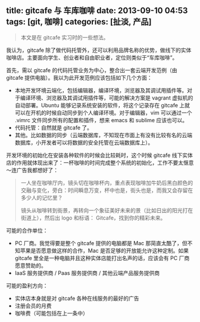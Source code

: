 title: gitcafe 与 车库咖啡
date: 2013-09-10 04:53 
tags: [git, 咖啡]
categories: [扯淡, 产品]
---

> 本文是在 gitcafe 实习时的一些想法。

我认为，gitcafe 除了做代码托管外，还可以利用品牌名称的优势，做线下的实体咖啡店。主要面向学生、创业者和自由职业者，定位则类似于“车库咖啡”。

首先，需以 gitcafe 的代码托管业务为中心，整合出一套云端开发范例（由 gitcafe 提供电脑）。我以为此开发范例应该包括如下几个方面：

* 本地开发环境云端化，包括编辑器，编译环境，浏览器及其调试用插件等。对于编译环境、浏览器及其调试用插件等，可能的解决方案是 vagrant 虚拟机的自动部署。Ubuntu 能够记录系统安装的软件，将这个记录存在 gitcafe 上就可以在开机的时候自动同步到个人编译环境。对于编辑器，vim 可以通过一个 .vimrc 文件同步所有的配置和插件，想来 emacs 和 sublime 应该也可以。
* 代码托管：自然就是 gitcafe 了。
* 其他。比如数据的同步（云端数据库，不知现在市面上有没有比较有名的云端数据库，小开发者可以将数据的安全托管在云端数据库上）。

开发环境的初始化在安装各种软件的时候会比较耗时，这个时候 gitcafe 线下实体店的作用就体现出来了：一杯咖啡的时间完成整个系统的初始化，工作不要太惬意～连广告我都想好了：

> 一人坐在咖啡厅内，镜头切在咖啡杯内，重点表现咖啡加牛奶后黑白颜色的交融与变化，旁白：时间瞬息万变，杯中也是，街头也是，而我又会存留在多少人的记忆里？
> 
> 镜头从咖啡转到街景，再转向一个象征美好未来的景（比如日出的阳光打在街道上），然后出 logo 和标语： Gitcafe，找到你的精彩未来。

可能的合作单位：

* PC 厂商。我觉得要是整个 gitcafe 提供的电脑都是 Mac 那简直太酷了，但不知苹果是否愿意做这样的合作，Mac 是否足够的开放能允许这种定制。如果 gitcafe 里全是一种电脑并且这种实体店能打出名声的话，应该会有 PC 厂商愿意赞助的。
* IaaS 服务提供商 / Paas 服务提供商 / 其他云端产品服务提供商

可能的盈利方向：

* 实体店本身就是对 gitcafe 各种在线服务的最好的广告
* 注册会员的月费
* 咖啡费（可能包括在上一条中）



